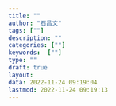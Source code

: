 ```yaml
---
title: ""
author: "石昌文"
tags: [""]
description: ""
categories: [""]
keywords:  [""]
type: ""
draft: true
layout: 
data: 2022-11-24 09:19:04
lastmod: 2022-11-24 09:19:13
---
```

